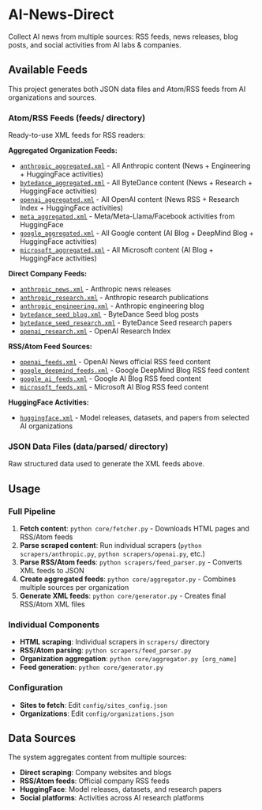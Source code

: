# AI-News-Direct
Collect AI news from multiple sources: RSS feeds, news releases, blog posts, and social activities from AI labs & companies.

## Available Feeds

This project generates both JSON data files and Atom/RSS feeds from AI organizations and sources.

### Atom/RSS Feeds (feeds/ directory)
Ready-to-use XML feeds for RSS readers:

**Aggregated Organization Feeds:**
- [`anthropic_aggregated.xml`](https://raw.githubusercontent.com/mibuhand/AI-News-Direct/main/feeds/anthropic_aggregated.xml) - All Anthropic content (News + Engineering + HuggingFace activities)
- [`bytedance_aggregated.xml`](https://raw.githubusercontent.com/mibuhand/AI-News-Direct/main/feeds/bytedance_aggregated.xml) - All ByteDance content (News + Research + HuggingFace activities)
- [`openai_aggregated.xml`](https://raw.githubusercontent.com/mibuhand/AI-News-Direct/main/feeds/openai_aggregated.xml) - All OpenAI content (News RSS + Research Index + HuggingFace activities)
- [`meta_aggregated.xml`](https://raw.githubusercontent.com/mibuhand/AI-News-Direct/main/feeds/meta_aggregated.xml) - Meta/Meta-Llama/Facebook activities from HuggingFace
- [`google_aggregated.xml`](https://raw.githubusercontent.com/mibuhand/AI-News-Direct/main/feeds/google_aggregated.xml) - All Google content (AI Blog + DeepMind Blog + HuggingFace activities)
- [`microsoft_aggregated.xml`](https://raw.githubusercontent.com/mibuhand/AI-News-Direct/main/feeds/microsoft_aggregated.xml) - All Microsoft content (AI Blog + HuggingFace activities)


**Direct Company Feeds:**
- [`anthropic_news.xml`](https://raw.githubusercontent.com/mibuhand/AI-News-Direct/main/feeds/anthropic_news.xml) - Anthropic news releases
- [`anthropic_research.xml`](https://raw.githubusercontent.com/mibuhand/AI-News-Direct/main/feeds/anthropic_research.xml) - Anthropic research publications  
- [`anthropic_engineering.xml`](https://raw.githubusercontent.com/mibuhand/AI-News-Direct/main/feeds/anthropic_engineering.xml) - Anthropic engineering blog
- [`bytedance_seed_blog.xml`](https://raw.githubusercontent.com/mibuhand/AI-News-Direct/main/feeds/bytedance_seed_blog.xml) - ByteDance Seed blog posts
- [`bytedance_seed_research.xml`](https://raw.githubusercontent.com/mibuhand/AI-News-Direct/main/feeds/bytedance_seed_research.xml) - ByteDance Seed research papers
- [`openai_research.xml`](https://raw.githubusercontent.com/mibuhand/AI-News-Direct/main/feeds/openai_research.xml) - OpenAI Research Index

**RSS/Atom Feed Sources:**
- [`openai_feeds.xml`](https://raw.githubusercontent.com/mibuhand/AI-News-Direct/main/feeds/openai_feeds.xml) - OpenAI News official RSS feed content
- [`google_deepmind_feeds.xml`](https://raw.githubusercontent.com/mibuhand/AI-News-Direct/main/feeds/google_deepmind_feeds.xml) - Google DeepMind Blog RSS feed content
- [`google_ai_feeds.xml`](https://raw.githubusercontent.com/mibuhand/AI-News-Direct/main/feeds/google_ai_feeds.xml) - Google AI Blog RSS feed content
- [`microsoft_feeds.xml`](https://raw.githubusercontent.com/mibuhand/AI-News-Direct/main/feeds/microsoft_feeds.xml) - Microsoft AI Blog RSS feed content

**HuggingFace Activities:**
- [`huggingface.xml`](https://raw.githubusercontent.com/mibuhand/AI-News-Direct/main/feeds/huggingface.xml) - Model releases, datasets, and papers from selected AI organizations

### JSON Data Files (data/parsed/ directory)
Raw structured data used to generate the XML feeds above.

## Usage

### Full Pipeline
1. **Fetch content**: `python core/fetcher.py` - Downloads HTML pages and RSS/Atom feeds
2. **Parse scraped content**: Run individual scrapers (`python scrapers/anthropic.py`, `python scrapers/openai.py`, etc.)
3. **Parse RSS/Atom feeds**: `python scrapers/feed_parser.py` - Converts XML feeds to JSON
4. **Create aggregated feeds**: `python core/aggregator.py` - Combines multiple sources per organization
5. **Generate XML feeds**: `python core/generator.py` - Creates final RSS/Atom XML files

### Individual Components
- **HTML scraping**: Individual scrapers in `scrapers/` directory
- **RSS/Atom parsing**: `python scrapers/feed_parser.py`
- **Organization aggregation**: `python core/aggregator.py [org_name]`
- **Feed generation**: `python core/generator.py`

### Configuration
- **Sites to fetch**: Edit `config/sites_config.json`
- **Organizations**: Edit `config/organizations.json`


## Data Sources

The system aggregates content from multiple sources:
- **Direct scraping**: Company websites and blogs
- **RSS/Atom feeds**: Official company RSS feeds  
- **HuggingFace**: Model releases, datasets, and research papers
- **Social platforms**: Activities across AI research platforms